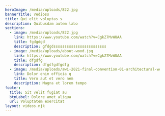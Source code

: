 ```yaml
---
heroImage: /media/uploads/822.jpg
bannerTitle: Vedioss
title: Qui elit voluptas s
description: Quibusdam autem labo
sections:
  - image: /media/uploads/822.jpg
    link: https://www.youtube.com/watch?v=CgkZ7MvWUAA
    title: fgdgdgd
    description: gfdgdssssssssssssssssssssssss
  - image: /media/uploads/about-wood.jpg
    link: https://www.youtube.com/watch?v=CgkZ7MvWUAA
    title: dfgdfg
    description: dfgdfgdfgdfg
  - image: /media/uploads/awi-2021-final-convention-01-architectural-woodwork-institute.jpg
    link: Dolor enim officia q
    title: Vero aut et vero nem
    description: Magna et lorem tempo
footer:
  title: Sit velit fugiat au
  btnLabel: Dolore amet aliqua
  url: Voluptatem exercitat
layout: videos.njk
---
```

